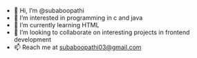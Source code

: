 - 👋 Hi, I’m @subaboopathi
- 👀 I’m interested in programming in c and java
- 🌱 I’m currently learning HTML
- 💞️ I’m looking to collaborate on interesting projects in frontend development
- 📫 Reach me at subaboopathi03@gmail.com

<!---
subaboopathi/subaboopathi is a ✨ special ✨ repository because its `README.md` (this file) appears on your GitHub profile.
You can click the Preview link to take a look at your changes.
--->
